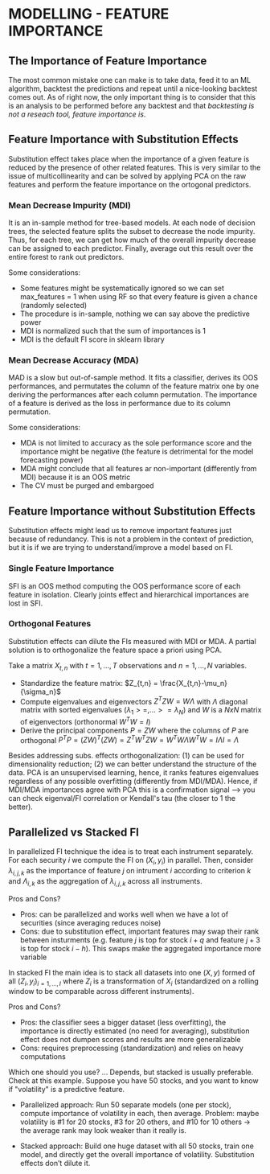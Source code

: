 # MODELLING - FEATURE IMPORTANCE

## The Importance of Feature Importance

The most common mistake one can make is to take data, feed it to an ML algorithm, backtest the predictions and repeat until a nice-looking backtest comes out. 
As of right now, the only important thing is to consider that this is an analysis to be performed before any backtest and that *backtesting is not a reseach tool, feature importance is*.

## Feature Importance with Substitution Effects 

Substitution effect takes place when the importance of a given feature is reduced by the presence of other related features. This is very similar to the issue of multicollinearity
and can be solved by applying PCA on the raw features and perform the feature importance on the ortogonal predictors.

### Mean Decrease Impurity (MDI)

It is an in-sample method for tree-based models. At each node of decision trees, the selected feature splits the subset to decrease the node impurity. Thus, for each tree,
we can get how much of the overall impurity decrease can be assigned to each predictor. Finally, average out this result over the entire forest to rank out predictors.

Some considerations:

- Some features might be systematically ignored so we can set max_features = 1 when using RF so that every feature is given a chance (randomly selected)
- The procedure is in-sample, nothing we can say above the predictive power
- MDI is normalized such that the sum of importances is 1
- MDI is the default FI score in sklearn library

### Mean Decrease Accuracy (MDA)

MAD is a slow but out-of-sample method. It fits a classifier, derives its OOS performances, and permutates the column of the feature matrix one by one
deriving the performances after each column permutation. The importance of a feature is derived as the loss in performance due to its column permutation.

Some considerations:

- MDA is not limited to accuracy as the sole performance score and the importance might be negative (the feature is detrimental for the model forecasting power) 
- MDA might conclude that all features ar non-important (differently from MDI) because it is an OOS metric
- The CV must be purged and embargoed

## Feature Importance without Substitution Effects 

Substitution effects might lead us to remove important features just because of redundancy. This is not a problem in the context of prediction, but it is if we are trying to understand/improve a model based on FI.

### Single Feature Importance

SFI is an OOS method computing the OOS performance score of each feature in isolation. Clearly joints effect and hierarchical importances are lost in SFI.

### Orthogonal Features

Substitution effects can dilute the FIs measured with MDI or MDA. A partial solution is to orthogonalize the feature space a priori using PCA.

Take a matrix $X_{t,n}$ with $t=1,...,T$ observations and $n=1,...,N$ variables. 

- Standardize the feature matrix: $Z_{t,n} = \frac{X_{t,n}-\mu_n}{\sigma_n}$
- Compute eigenvalues and eigenvectors $Z^TZW = W\Lambda$ with $\Lambda$ diagonal matrix with sorted eigenvalues ($\lambda_1>=,...>=\lambda_N$) and $W$ is a $NxN$
matrix of eigenvectors (orthonormal $W^TW=I$) 
- Derive the principal components $P=ZW$ where the columns of $P$ are orthogonal $P^TP=(ZW)^T(ZW)=Z^TW^TZW=W^TW \Lambda W^TW=I \Lambda I = \Lambda$

Besides addressing subs. effects orthogonalization: (1) can be used for dimensionality reduction; (2) we can better understand the structure of the data. PCA is an
unsupervised learning, hence, it ranks features eigenvalues regardless of any possible overfitting (differently from MDI/MDA). Hence, if MDI/MDA importances agree with PCA this 
is a confirmation signal --> you can check eigenval/FI correlation or Kendall's tau (the closer to 1 the better).

## Parallelized vs Stacked FI

In parallelized FI technique the idea is to treat each instrument separately. For each security $i$ we compute the FI on $(X_i,y_i)$ in parallel. Then, consider 
$\lambda_{i,j,k}$ as the importance of feature $j$ on intrument $i$ according to criterion $k$ and $\Lambda_{i,k}$ as the aggregation of $\lambda_{i,j,k}$ across all instruments.

Pros and Cons?

- Pros: can be parallelized and works well when we have a lot of securities (since averaging reduces noise)
- Cons: due to substitution effect, important features may swap their rank between insturments (e.g. feature $j$ is top for stock $i+q$ and feature $j+3$ is top for stock $i-h$). This swaps make the aggregated importance more variable

In stacked FI the main idea is to stack all datasets into one $(X,y)$ formed of all $(Z_i,y_i)_{i=1,...,I}$ where $Z_i$ is a transformation of $X_i$ (standardized on a rolling window to be comparable across different instruments).

Pros and Cons?

- Pros: the classifier sees a bigger dataset (less overfitting), the importance is directly estimated (no need for averaging), substitution effect does not dumpen scores and results are more generalizable
- Cons: requires preprocessing (standardization) and relies on heavy computations

Which one should you use? ... Depends, but stacked is usually preferable. Check at this example. Suppose you have 50 stocks, and you want to know if "volatility" is a predictive feature.

- Parallelized approach: Run 50 separate models (one per stock), compute importance of volatility in each, then average. Problem: maybe volatility is #1 for 20 stocks, #3 for 20 others, and #10 for 10 others → the average rank may look weaker than it really is.

- Stacked approach: Build one huge dataset with all 50 stocks, train one model, and directly get the overall importance of volatility. Substitution effects don’t dilute it.

























